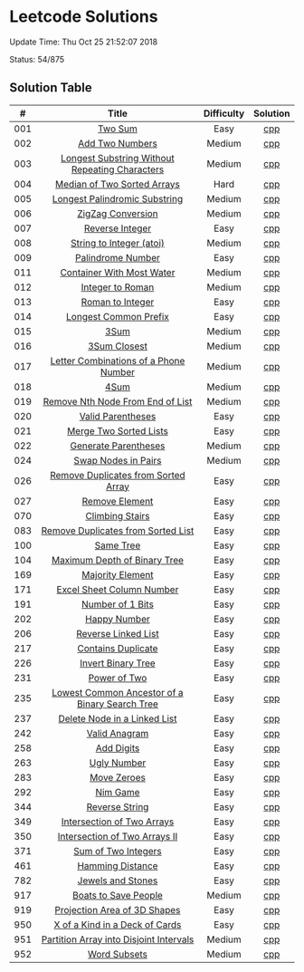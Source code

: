 # Leetcode Solutions
Update Time:	Thu Oct 25 21:52:07 2018

Status:	54/875
## Solution Table
| # | Title | Difficulty | Solution |
|:---:|:---:|:---:|:---:|
|001|[Two Sum](https://leetcode.com/problems/two-sum)|Easy|[cpp](https://github.com/leelddd/leetcode/blob/master/latest_submissions/001_Two_Sum.cpp)|
|002|[Add Two Numbers](https://leetcode.com/problems/add-two-numbers)|Medium|[cpp](https://github.com/leelddd/leetcode/blob/master/latest_submissions/002_Add_Two_Numbers.cpp)|
|003|[Longest Substring Without Repeating Characters](https://leetcode.com/problems/longest-substring-without-repeating-characters)|Medium|[cpp](https://github.com/leelddd/leetcode/blob/master/latest_submissions/003_Longest_Substring_Without_Repeating_Characters.cpp)|
|004|[Median of Two Sorted Arrays](https://leetcode.com/problems/median-of-two-sorted-arrays)|Hard|[cpp](https://github.com/leelddd/leetcode/blob/master/latest_submissions/004_Median_of_Two_Sorted_Arrays.cpp)|
|005|[Longest Palindromic Substring](https://leetcode.com/problems/longest-palindromic-substring)|Medium|[cpp](https://github.com/leelddd/leetcode/blob/master/latest_submissions/005_Longest_Palindromic_Substring.cpp)|
|006|[ZigZag Conversion](https://leetcode.com/problems/zigzag-conversion)|Medium|[cpp](https://github.com/leelddd/leetcode/blob/master/latest_submissions/006_ZigZag_Conversion.cpp)|
|007|[Reverse Integer](https://leetcode.com/problems/reverse-integer)|Easy|[cpp](https://github.com/leelddd/leetcode/blob/master/latest_submissions/007_Reverse_Integer.cpp)|
|008|[String to Integer (atoi)](https://leetcode.com/problems/string-to-integer-atoi)|Medium|[cpp](https://github.com/leelddd/leetcode/blob/master/latest_submissions/008_String_to_Integer_(atoi).cpp)|
|009|[Palindrome Number](https://leetcode.com/problems/palindrome-number)|Easy|[cpp](https://github.com/leelddd/leetcode/blob/master/latest_submissions/009_Palindrome_Number.cpp)|
|011|[Container With Most Water](https://leetcode.com/problems/container-with-most-water)|Medium|[cpp](https://github.com/leelddd/leetcode/blob/master/latest_submissions/011_Container_With_Most_Water.cpp)|
|012|[Integer to Roman](https://leetcode.com/problems/integer-to-roman)|Medium|[cpp](https://github.com/leelddd/leetcode/blob/master/latest_submissions/012_Integer_to_Roman.cpp)|
|013|[Roman to Integer](https://leetcode.com/problems/roman-to-integer)|Easy|[cpp](https://github.com/leelddd/leetcode/blob/master/latest_submissions/013_Roman_to_Integer.cpp)|
|014|[Longest Common Prefix](https://leetcode.com/problems/longest-common-prefix)|Easy|[cpp](https://github.com/leelddd/leetcode/blob/master/latest_submissions/014_Longest_Common_Prefix.cpp)|
|015|[3Sum](https://leetcode.com/problems/3sum)|Medium|[cpp](https://github.com/leelddd/leetcode/blob/master/latest_submissions/015_3Sum.cpp)|
|016|[3Sum Closest](https://leetcode.com/problems/3sum-closest)|Medium|[cpp](https://github.com/leelddd/leetcode/blob/master/latest_submissions/016_3Sum_Closest.cpp)|
|017|[Letter Combinations of a Phone Number](https://leetcode.com/problems/letter-combinations-of-a-phone-number)|Medium|[cpp](https://github.com/leelddd/leetcode/blob/master/latest_submissions/017_Letter_Combinations_of_a_Phone_Number.cpp)|
|018|[4Sum](https://leetcode.com/problems/4sum)|Medium|[cpp](https://github.com/leelddd/leetcode/blob/master/latest_submissions/018_4Sum.cpp)|
|019|[Remove Nth Node From End of List](https://leetcode.com/problems/remove-nth-node-from-end-of-list)|Medium|[cpp](https://github.com/leelddd/leetcode/blob/master/latest_submissions/019_Remove_Nth_Node_From_End_of_List.cpp)|
|020|[Valid Parentheses](https://leetcode.com/problems/valid-parentheses)|Easy|[cpp](https://github.com/leelddd/leetcode/blob/master/latest_submissions/020_Valid_Parentheses.cpp)|
|021|[Merge Two Sorted Lists](https://leetcode.com/problems/merge-two-sorted-lists)|Easy|[cpp](https://github.com/leelddd/leetcode/blob/master/latest_submissions/021_Merge_Two_Sorted_Lists.cpp)|
|022|[Generate Parentheses](https://leetcode.com/problems/generate-parentheses)|Medium|[cpp](https://github.com/leelddd/leetcode/blob/master/latest_submissions/022_Generate_Parentheses.cpp)|
|024|[Swap Nodes in Pairs](https://leetcode.com/problems/swap-nodes-in-pairs)|Medium|[cpp](https://github.com/leelddd/leetcode/blob/master/latest_submissions/024_Swap_Nodes_in_Pairs.cpp)|
|026|[Remove Duplicates from Sorted Array](https://leetcode.com/problems/remove-duplicates-from-sorted-array)|Easy|[cpp](https://github.com/leelddd/leetcode/blob/master/latest_submissions/026_Remove_Duplicates_from_Sorted_Array.cpp)|
|027|[Remove Element](https://leetcode.com/problems/remove-element)|Easy|[cpp](https://github.com/leelddd/leetcode/blob/master/latest_submissions/027_Remove_Element.cpp)|
|070|[Climbing Stairs](https://leetcode.com/problems/climbing-stairs)|Easy|[cpp](https://github.com/leelddd/leetcode/blob/master/latest_submissions/070_Climbing_Stairs.cpp)|
|083|[Remove Duplicates from Sorted List](https://leetcode.com/problems/remove-duplicates-from-sorted-list)|Easy|[cpp](https://github.com/leelddd/leetcode/blob/master/latest_submissions/083_Remove_Duplicates_from_Sorted_List.cpp)|
|100|[Same Tree](https://leetcode.com/problems/same-tree)|Easy|[cpp](https://github.com/leelddd/leetcode/blob/master/latest_submissions/100_Same_Tree.cpp)|
|104|[Maximum Depth of Binary Tree](https://leetcode.com/problems/maximum-depth-of-binary-tree)|Easy|[cpp](https://github.com/leelddd/leetcode/blob/master/latest_submissions/104_Maximum_Depth_of_Binary_Tree.cpp)|
|169|[Majority Element](https://leetcode.com/problems/majority-element)|Easy|[cpp](https://github.com/leelddd/leetcode/blob/master/latest_submissions/169_Majority_Element.cpp)|
|171|[Excel Sheet Column Number](https://leetcode.com/problems/excel-sheet-column-number)|Easy|[cpp](https://github.com/leelddd/leetcode/blob/master/latest_submissions/171_Excel_Sheet_Column_Number.cpp)|
|191|[Number of 1 Bits](https://leetcode.com/problems/number-of-1-bits)|Easy|[cpp](https://github.com/leelddd/leetcode/blob/master/latest_submissions/191_Number_of_1_Bits.cpp)|
|202|[Happy Number](https://leetcode.com/problems/happy-number)|Easy|[cpp](https://github.com/leelddd/leetcode/blob/master/latest_submissions/202_Happy_Number.cpp)|
|206|[Reverse Linked List](https://leetcode.com/problems/reverse-linked-list)|Easy|[cpp](https://github.com/leelddd/leetcode/blob/master/latest_submissions/206_Reverse_Linked_List.cpp)|
|217|[Contains Duplicate](https://leetcode.com/problems/contains-duplicate)|Easy|[cpp](https://github.com/leelddd/leetcode/blob/master/latest_submissions/217_Contains_Duplicate.cpp)|
|226|[Invert Binary Tree](https://leetcode.com/problems/invert-binary-tree)|Easy|[cpp](https://github.com/leelddd/leetcode/blob/master/latest_submissions/226_Invert_Binary_Tree.cpp)|
|231|[Power of Two](https://leetcode.com/problems/power-of-two)|Easy|[cpp](https://github.com/leelddd/leetcode/blob/master/latest_submissions/231_Power_of_Two.cpp)|
|235|[Lowest Common Ancestor of a Binary Search Tree](https://leetcode.com/problems/lowest-common-ancestor-of-a-binary-search-tree)|Easy|[cpp](https://github.com/leelddd/leetcode/blob/master/latest_submissions/235_Lowest_Common_Ancestor_of_a_Binary_Search_Tree.cpp)|
|237|[Delete Node in a Linked List](https://leetcode.com/problems/delete-node-in-a-linked-list)|Easy|[cpp](https://github.com/leelddd/leetcode/blob/master/latest_submissions/237_Delete_Node_in_a_Linked_List.cpp)|
|242|[Valid Anagram](https://leetcode.com/problems/valid-anagram)|Easy|[cpp](https://github.com/leelddd/leetcode/blob/master/latest_submissions/242_Valid_Anagram.cpp)|
|258|[Add Digits](https://leetcode.com/problems/add-digits)|Easy|[cpp](https://github.com/leelddd/leetcode/blob/master/latest_submissions/258_Add_Digits.cpp)|
|263|[Ugly Number](https://leetcode.com/problems/ugly-number)|Easy|[cpp](https://github.com/leelddd/leetcode/blob/master/latest_submissions/263_Ugly_Number.cpp)|
|283|[Move Zeroes](https://leetcode.com/problems/move-zeroes)|Easy|[cpp](https://github.com/leelddd/leetcode/blob/master/latest_submissions/283_Move_Zeroes.cpp)|
|292|[Nim Game](https://leetcode.com/problems/nim-game)|Easy|[cpp](https://github.com/leelddd/leetcode/blob/master/latest_submissions/292_Nim_Game.cpp)|
|344|[Reverse String](https://leetcode.com/problems/reverse-string)|Easy|[cpp](https://github.com/leelddd/leetcode/blob/master/latest_submissions/344_Reverse_String.cpp)|
|349|[Intersection of Two Arrays](https://leetcode.com/problems/intersection-of-two-arrays)|Easy|[cpp](https://github.com/leelddd/leetcode/blob/master/latest_submissions/349_Intersection_of_Two_Arrays.cpp)|
|350|[Intersection of Two Arrays II](https://leetcode.com/problems/intersection-of-two-arrays-ii)|Easy|[cpp](https://github.com/leelddd/leetcode/blob/master/latest_submissions/350_Intersection_of_Two_Arrays_II.cpp)|
|371|[Sum of Two Integers](https://leetcode.com/problems/sum-of-two-integers)|Easy|[cpp](https://github.com/leelddd/leetcode/blob/master/latest_submissions/371_Sum_of_Two_Integers.cpp)|
|461|[Hamming Distance](https://leetcode.com/problems/hamming-distance)|Easy|[cpp](https://github.com/leelddd/leetcode/blob/master/latest_submissions/461_Hamming_Distance.cpp)|
|782|[Jewels and Stones](https://leetcode.com/problems/jewels-and-stones)|Easy|[cpp](https://github.com/leelddd/leetcode/blob/master/latest_submissions/782_Jewels_and_Stones.cpp)|
|917|[Boats to Save People](https://leetcode.com/problems/boats-to-save-people)|Medium|[cpp](https://github.com/leelddd/leetcode/blob/master/latest_submissions/917_Boats_to_Save_People.cpp)|
|919|[Projection Area of 3D Shapes](https://leetcode.com/problems/projection-area-of-3d-shapes)|Easy|[cpp](https://github.com/leelddd/leetcode/blob/master/latest_submissions/919_Projection_Area_of_3D_Shapes.cpp)|
|950|[X of a Kind in a Deck of Cards](https://leetcode.com/problems/x-of-a-kind-in-a-deck-of-cards)|Easy|[cpp](https://github.com/leelddd/leetcode/blob/master/latest_submissions/950_X_of_a_Kind_in_a_Deck_of_Cards.cpp)|
|951|[Partition Array into Disjoint Intervals](https://leetcode.com/problems/partition-array-into-disjoint-intervals)|Medium|[cpp](https://github.com/leelddd/leetcode/blob/master/latest_submissions/951_Partition_Array_into_Disjoint_Intervals.cpp)|
|952|[Word Subsets](https://leetcode.com/problems/word-subsets)|Medium|[cpp](https://github.com/leelddd/leetcode/blob/master/latest_submissions/952_Word_Subsets.cpp)|